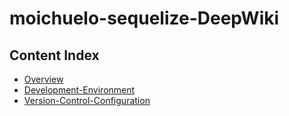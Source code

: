 # moichuelo-sequelize-DeepWiki

## Content Index

- [Overview](Overview.md)
- [Development-Environment](Development-Environment.md)
- [Version-Control-Configuration](Version-Control-Configuration.md)
